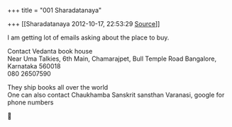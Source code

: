 +++
title = "001 Sharadatanaya"

+++
[[Sharadatanaya	2012-10-17, 22:53:29 [Source](https://groups.google.com/g/samskrita/c/Xp4WAqVfVos)]]



I am getting lot of emails asking about the place to buy.  
  
Contact Vedanta book house  
Near Uma Talkies, 6th Main, Chamarajpet, Bull Temple Road Bangalore,  
Karnataka 560018  
080 26507590  
  
They ship books all over the world  
One can also contact Chaukhamba Sanskrit sansthan Varanasi, google for  
phone numbers  



